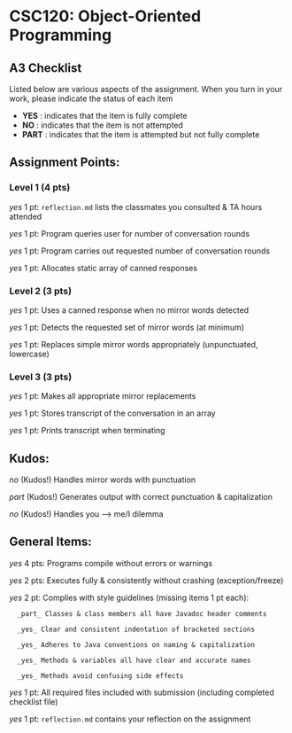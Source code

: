 # CSC120: Object-Oriented Programming
## A3 Checklist

Listed below are various aspects of the assignment.  When you turn in your work, please indicate the status of each item

- **YES** : indicates that the item is fully complete
- **NO** : indicates that the item is not attempted
- **PART** : indicates that the item is attempted but not fully complete


## Assignment Points:

### Level 1 (4 pts)

_yes_ 1 pt: `reflection.md` lists the classmates you consulted & TA hours attended

_yes_ 1 pt: Program queries user for number of conversation rounds

_yes_ 1 pt: Program carries out requested number of conversation rounds

_yes_ 1 pt: Allocates static array of canned responses

### Level 2 (3 pts)

_yes_ 1 pt: Uses a canned response when no mirror words detected

_yes_ 1 pt: Detects the requested set of mirror words (at minimum)

_yes_ 1 pt: Replaces simple mirror words appropriately (unpunctuated, lowercase)

### Level 3 (3 pts)

_yes_ 1 pt: Makes all appropriate mirror replacements

_yes_ 1 pt: Stores transcript of the conversation in an array

_yes_ 1 pt: Prints transcript when terminating

## Kudos:

_no_ (Kudos!) Handles mirror words with punctuation

_part_ (Kudos!) Generates output with correct punctuation & capitalization

_no_ (Kudos!) Handles you --> me/I dilemma



## General Items:

_yes_ 4 pts: Programs compile without errors or warnings

_yes_ 2 pts: Executes fully & consistently without crashing (exception/freeze)

_yes_ 2 pt: Complies with style guidelines (missing items 1 pt each):

      _part_ Classes & class members all have Javadoc header comments

      _yes_ Clear and consistent indentation of bracketed sections

      _yes_ Adheres to Java conventions on naming & capitalization

      _yes_ Methods & variables all have clear and accurate names

      _yes_ Methods avoid confusing side effects

_yes_ 1 pt: All required files included with submission (including completed checklist file)

_yes_ 1 pt: `reflection.md` contains your reflection on the assignment

